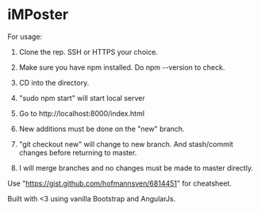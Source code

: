 iMPoster
============

For usage:

1. Clone the rep. SSH or HTTPS your choice.

2. Make sure you have npm installed. Do npm --version to check.

3. CD into the directory.

4. "sudo npm start" will start local server

5. Go to http://localhost:8000/index.html

6. New additions must be done on the "new" branch. 

7. "git checkout new" will change to new branch. And stash/commit changes before returning to master.

8. I will merge branches and no changes must be made to master directly.

Use "https://gist.github.com/hofmannsven/6814451" for cheatsheet.

Built with <3 using vanilla Bootstrap and AngularJs.